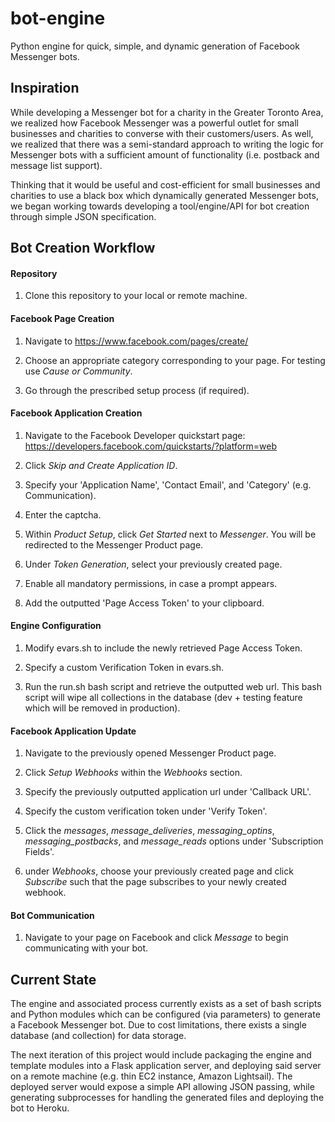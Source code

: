 # bot-engine

Python engine for quick, simple, and dynamic generation of Facebook Messenger bots.

## Inspiration
While developing a Messenger bot for a charity in the Greater Toronto Area, we realized how Facebook Messenger was a powerful outlet for small businesses and charities to converse with their customers/users. As well, we realized that there was a semi-standard approach to writing the logic for Messenger bots with a sufficient amount of functionality (i.e. postback and message list support).

Thinking that it would be useful and cost-efficient for small businesses and charities to use a black box which dynamically generated Messenger bots, we began working towards developing a tool/engine/API for bot creation through simple JSON specification.

## Bot Creation Workflow

#### Repository

1. Clone this repository to your local or remote machine.

#### Facebook Page Creation

1. Navigate to https://www.facebook.com/pages/create/

2. Choose an appropriate category corresponding to your page. For testing use *Cause or Community*.

3. Go through the prescribed setup process (if required).

#### Facebook Application Creation

1. Navigate to the Facebook Developer quickstart page: https://developers.facebook.com/quickstarts/?platform=web

2. Click *Skip and Create Application ID*.

3. Specify your 'Application Name', 'Contact Email', and 'Category' (e.g. Communication).

4. Enter the captcha.

5. Within *Product Setup*, click *Get Started* next to *Messenger*. You will be redirected to the Messenger Product page.

6. Under *Token Generation*, select your previously created page.

7. Enable all mandatory permissions, in case a prompt appears.

8. Add the outputted 'Page Access Token' to your clipboard.

#### Engine Configuration

1. Modify evars.sh to include the newly retrieved Page Access Token.

2. Specify a custom Verification Token in evars.sh.

3. Run the run.sh bash script and retrieve the outputted web url. This bash script will wipe all collections in the database (dev + testing feature which will be removed in production).

#### Facebook Application Update

1. Navigate to the previously opened Messenger Product page. 

2. Click *Setup Webhooks* within the *Webhooks* section.

3. Specify the previously outputted application url under 'Callback URL'.

4. Specify the custom verification token under 'Verify Token'.

5. Click the *messages*, *message_deliveries*, *messaging_optins*, *messaging_postbacks*, and *message_reads* options under 'Subscription Fields'.

6. under *Webhooks*, choose your previously created page and click *Subscribe* such that the page subscribes to your newly created webhook.

#### Bot Communication

1. Navigate to your page on Facebook and click *Message* to begin communicating with your bot.

## Current State

The engine and associated process currently exists as a set of bash scripts and Python modules which can be configured (via parameters) to generate a Facebook Messenger bot. Due to cost limitations, there exists a single database (and collection) for data storage. 

The next iteration of this project would include packaging the engine and template modules into a Flask application server, and deploying said server on a remote machine (e.g. thin EC2 instance, Amazon Lightsail). The deployed server would expose a simple API allowing JSON passing, while generating subprocesses for handling the generated files and deploying the bot to Heroku.
